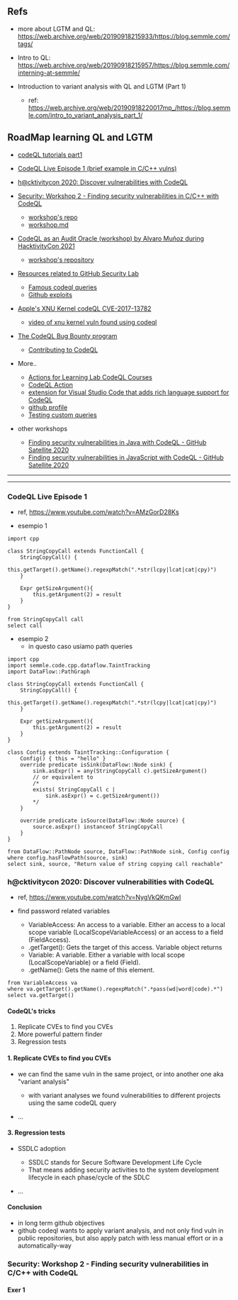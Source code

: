 

## Refs
 - more about LGTM and QL: https://web.archive.org/web/20190918215933/https://blog.semmle.com/tags/

 - Intro to QL: https://web.archive.org/web/20190918215957/https://blog.semmle.com/interning-at-semmle/

 - Introduction to variant analysis with QL and LGTM (Part 1)
    * ref: https://web.archive.org/web/20190918220017mp_/https://blog.semmle.com/intro_to_variant_analysis_part_1/



## RoadMap learning QL and LGTM


 - [codeQL tutorials part1](./LGTM_codeQL.md)

 - [CodeQL Live Episode 1 (brief example in C/C++ vulns)](https://www.youtube.com/watch?v=AMzGorD28Ks)

 - [h@cktivitycon 2020: Discover vulnerabilities with CodeQL](https://www.youtube.com/watch?v=NygVkQKmGwI)

 - [Security: Workshop 2 - Finding security vulnerabilities in C/C++ with CodeQL](https://www.youtube.com/watch?v=eAjecQrfv3o)
    * [workshop's repo](https://github.com/githubuniverseworkshops/codeql/tree/main/workshop-2020)
    * [workshop.md](https://github.com/githubuniverseworkshops/codeql/blob/main/workshop-2020/workshop.md)


 - [CodeQL as an Audit Oracle (workshop) by Alvaro Muñoz during HacktivityCon 2021](https://www.youtube.com/watch?v=-bJ2Ioi7Icg)
    * [workshop's repository](https://github.com/github/codeql-dubbo-workshop)


 - [Resources related to GitHub Security Lab](https://github.com/github/securitylab)
    * [Famous codeql queries](https://github.com/github/securitylab/tree/main/CodeQL_Queries/cpp)
    * [Github exploits](https://github.com/github/securitylab/tree/main/SecurityExploits)

 - [Apple's XNU Kernel codeQL CVE-2017-13782](https://securitylab.github.com/research/apple-xnu-dtrace-CVE-2017-13782/)
    * [video of xnu kernel vuln found using codeql](https://www.twitch.tv/videos/831625367)


 - [The CodeQL Bug Bounty program](https://securitylab.github.com/bounties/)
    * [Contributing to CodeQL](https://github.com/github/codeql/blob/main/CONTRIBUTING.md)

 - More..
    * [Actions for Learning Lab CodeQL Courses](https://github.com/github/codeql-learninglab-actions)
    * [CodeQL Action](https://github.com/github/codeql-action)
    * [extension for Visual Studio Code that adds rich language support for CodeQL](https://github.com/github/vscode-codeql)
    * [github profile](https://github.com/adityasharad)
    * [Testing custom queries](https://codeql.github.com/docs/codeql-cli/testing-custom-queries/#testing-custom-queries)



 - other workshops
    * [Finding security vulnerabilities in Java with CodeQL - GitHub Satellite 2020](https://www.youtube.com/watch?v=nvCd0Ee4FgE)
    * [Finding security vulnerabilities in JavaScript with CodeQL - GitHub Satellite 2020](https://www.youtube.com/watch?v=pYzfGaLTqC0)

---
---



### CodeQL Live Episode 1

 - ref, https://www.youtube.com/watch?v=AMzGorD28Ks

 - esempio 1
```
import cpp

class StringCopyCall extends FunctionCall {
    StringCopyCall() {
        this.getTarget().getName().regexpMatch(".*str(lcpy|lcat|cat|cpy)")
    }

    Expr getSizeArgument(){
        this.getArgument(2) = result
    }
}

from StringCopyCall call
select call

```

 - esempio 2
    * in questo caso usiamo path queries

```
import cpp
import semmle.code.cpp.dataflow.TaintTracking
import DataFlow::PathGraph

class StringCopyCall extends FunctionCall {
    StringCopyCall() {
        this.getTarget().getName().regexpMatch(".*str(lcpy|lcat|cat|cpy)")
    }

    Expr getSizeArgument(){
        this.getArgument(2) = result
    }
}

class Config extends TaintTracking::Configuration {
    Config() { this = "hello" }
    override predicate isSink(DataFlow::Node sink) {
        sink.asExpr() = any(StringCopyCall c).getSizeArgument()
        // or equivalent to
        /*
        exists( StringCopyCall c |
            sink.asExpr() = c.getSizeArgument())
        */
    }

    override predicate isSource(DataFlow::Node source) {
        source.asExpr() instanceof StringCopyCall
    }
}
    
from DataFlow::PathNode source, DataFlow::PathNode sink, Config config
where config.hasFlowPath(source, sink)
select sink, source, "Return value of string copying call reachable"
```


### h@cktivitycon 2020: Discover vulnerabilities with CodeQL

 - ref, https://www.youtube.com/watch?v=NygVkQKmGwI

 - find password related variables
    * VariableAccess: An access to a variable. Either an access to a local scope variable (LocalScopeVariableAccess) or an access to a field (FieldAccess).
    * .getTarget(): Gets the target of this access. Variable object returns
    * Variable: A variable. Either a variable with local scope (LocalScopeVariable) or a field (Field).
    * .getName(): Gets the name of this element.

```
from VariableAccess va
where va.getTarget().getName().regexpMatch(".*pass(wd|word|code).*")
select va.getTarget()
```


#### CodeQL's tricks

1. Replicate CVEs to find you CVEs
2. More powerful pattern finder
3. Regression tests


#### 1. Replicate CVEs to find you CVEs
 - we can find the same vuln in the same project, or into another one aka "variant analysis"
    * with variant analyses we found vulnerabilities to different projects using the same codeQL query

 - ...


#### 3. Regression tests
 - SSDLC adoption
    * SSDLC stands for Secure Software Development Life Cycle
    * That means adding security activities to the system development lifecycle in each phase/cycle of the SDLC

 - ...


#### Conclusion

 - in long term github objectives
 - github codeql wants to apply variant analysis, and not only find vuln in public repositories,
   but also apply patch with less manual effort or in a automatically-way 



### Security: Workshop 2 - Finding security vulnerabilities in C/C++ with CodeQL



#### Exer 1

```
























